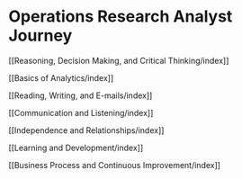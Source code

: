 # Operations Research Analyst Journey

[[Reasoning, Decision Making, and Critical Thinking/index]]

[[Basics of Analytics/index]]

[[Reading, Writing, and E-mails/index]]

[[Communication and Listening/index]]

[[Independence and Relationships/index]]

[[Learning and Development/index]]

[[Business Process and Continuous Improvement/index]]
